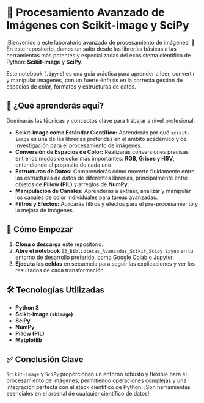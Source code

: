 # 🔬 Procesamiento Avanzado de Imágenes con Scikit-image y SciPy

¡Bienvenido a este laboratorio avanzado de procesamiento de imágenes! 🚀 En este repositorio, damos un salto desde las librerías básicas a las herramientas más potentes y especializadas del ecosistema científico de Python: **Scikit-image** y **SciPy**.

Este notebook (`.ipynb`) es una guía práctica para aprender a leer, convertir y manipular imágenes, con un fuerte énfasis en la correcta gestión de espacios de color, formatos y estructuras de datos.

## 🧠 ¿Qué aprenderás aquí?

Dominarás las técnicas y conceptos clave para trabajar a nivel profesional:

* **Scikit-image como Estándar Científico:** Aprenderás por qué `scikit-image` es una de las librerías preferidas en el ámbito académico y de investigación para el procesamiento de imágenes.
* **Conversión de Espacios de Color:** Realizarás conversiones precisas entre los modos de color más importantes: **RGB, Grises y HSV**, entendiendo el propósito de cada uno.
* **Estructuras de Datos:** Comprenderás cómo moverte fluidamente entre las estructuras de datos de diferentes librerías, principalmente entre objetos de **Pillow (PIL)** y arreglos de **NumPy**.
* **Manipulación de Canales:** Aprenderás a extraer, analizar y manipular los canales de color individuales para tareas avanzadas.
* **Filtros y Efectos:** Aplicarás filtros y efectos para el pre-procesamiento y la mejora de imágenes.

## 🚀 Cómo Empezar

1.  **Clona o descarga** este repositorio.
2.  **Abre el notebook** `03_Bibliotecas_Avanzadas_Scikit_Scipy.ipynb` en tu entorno de desarrollo preferido, como [Google Colab](https://colab.research.google.com/) o Jupyter.
3.  **Ejecuta las celdas** en secuencia para seguir las explicaciones y ver los resultados de cada transformación.

## 🛠️ Tecnologías Utilizadas

* **Python 3**
* **Scikit-image (`skimage`)**
* **SciPy**
* **NumPy**
* **Pillow (PIL)**
* **Matplotlib**

## ✅ Conclusión Clave

`Scikit-image` y `SciPy` proporcionan un entorno robusto y flexible para el procesamiento de imágenes, permitiendo operaciones complejas y una integración perfecta con el stack científico de Python. ¡Son herramientas esenciales en el arsenal de cualquier científico de datos!
